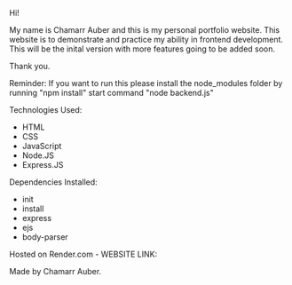 Hi!

My name is Chamarr Auber and this is my personal portfolio website.
This website is to demonstrate and practice my ability in frontend development.
This will be the inital version with more features going to be added soon.

Thank you.

Reminder: 
If you want to run this please install the node_modules folder by running "npm install"
start command "node backend.js"

Technologies Used:
- HTML
- CSS
- JavaScript
- Node.JS
- Express.JS

Dependencies Installed:
- init
- install
- express
- ejs
- body-parser

Hosted on Render.com - WEBSITE LINK: 



Made by Chamarr Auber.